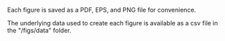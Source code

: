 Each figure is saved as a PDF, EPS, and PNG file for convenience.

The underlying data used to create each figure is available as a csv file in the "/figs/data" folder.
